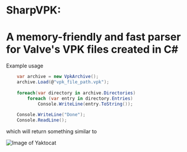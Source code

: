 SharpVPK:
========

A memory-friendly and fast parser for Valve's VPK files created in C#
========

Example usage

```cs
    var archive = new VpkArchive();
    archive.Load(@"vpk_file_path.vpk");
    
    foreach(var directory in archive.Directories)
    	foreach (var entry in directory.Entries)
    		Console.WriteLine(entry.ToString());
    
    Console.WriteLine("Done");
    Console.ReadLine();
```

which will return something similar to

![Image of Yaktocat](http://puu.sh/dQswx/af4843c5c7.png)